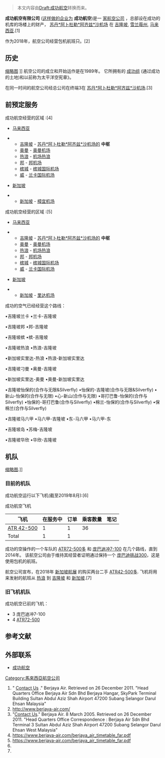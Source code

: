 > 本文内容由[Draft:成功航空](https://zh.wikipedia.org/wiki/Draft:成功航空)转换而来。


**成功航空有限公司** ([这样做的企业为](../Page/商業名稱.md "wikilink") **成功航空**)是一 [家航空公司](../Page/航空公司.md "wikilink") ，总部设在成功的机库的场楼上的财产， [苏丹\*阿卜杜勒\*阿齐兹\*沙机场](../Page/苏丹阿都阿兹沙机场.md "wikilink") 在 [吉隆坡](../Page/梳邦.md "wikilink"), [雪兰莪州](../Page/雪蘭莪.md "wikilink"), [马来西亚](../Page/马来西亚.md "wikilink").\[1\]

作为2018年，航空公司经营包机航班只。\[2\]

## 历史

[缩略图](https://zh.wikipedia.org/wiki/File:Berjaya_Air_DHC-7-110_Dash_7;_9M-TAK@TOD;12.08.2011_618al_\(6298574944\).jpg "fig:缩略图") \]\] 航空公司的成立和开始运作是在1989年。 它所拥有的 [成功组](https://zh.wikipedia.org/wiki/成功集團 "wikilink") (通过成功的土地)和以前称为太平洋空宪章》。

在同一时间的航空公司经总公司在终端3在 [苏丹\*阿卜杜勒\*阿齐兹\*沙机场](../Page/苏丹阿都阿兹沙机场.md "wikilink").\[3\]

## 前预定服务

成功航空经营的区域<span> </span>:\[4\]

  - [马来西亚](../Page/马来西亚.md "wikilink")

<!-- end list -->

  -   - [吉隆坡](../Page/梳邦.md "wikilink") - [苏丹\*阿卜杜勒\*阿齐兹\*沙机场的](../Page/苏丹阿都阿兹沙机场.md "wikilink") **中枢**
      - [奥曼](../Page/刁曼岛.md "wikilink") - [奥曼机场](../Page/刁曼國際機場.md "wikilink")
      - [热浪](../Page/热浪岛.md "wikilink") - [机场热浪](../Page/熱浪國際機場.md "wikilink")
      - [邦](../Page/邦咯岛.md "wikilink") - [邦机场](../Page/邦咯機場.md "wikilink")
      - [槟城](../Page/槟城.md "wikilink") - [槟城国际机场](../Page/檳城國際機場.md "wikilink")
      - [威](../Page/浮罗交怡.md "wikilink") - [兰卡国际机场](../Page/浮羅交怡國際機場.md "wikilink")

<!-- end list -->

  - [新加坡](../Page/新加坡.md "wikilink")

<!-- end list -->

  -   - [新加坡](../Page/新加坡.md "wikilink") - [樟宜机场](../Page/新加坡樟宜机场.md "wikilink")

成功航空经营的区域<span> </span>:\[5\]

  - [马来西亚](../Page/马来西亚.md "wikilink")

<!-- end list -->

  -   - [吉隆坡](../Page/梳邦.md "wikilink") - [苏丹\*阿卜杜勒\*阿齐兹\*沙机场的](../Page/苏丹阿都阿兹沙机场.md "wikilink") **中枢**
      - [奥曼](../Page/刁曼岛.md "wikilink") - [奥曼机场](../Page/刁曼國際機場.md "wikilink")
      - [热浪](../Page/热浪岛.md "wikilink") - [机场热浪](../Page/熱浪國際機場.md "wikilink")
      - [邦](../Page/邦咯岛.md "wikilink") - [邦机场](../Page/邦咯機場.md "wikilink")
      - [槟城](../Page/槟城.md "wikilink") - [槟城国际机场](../Page/檳城國際機場.md "wikilink")
      - [威](../Page/浮罗交怡.md "wikilink") - [兰卡国际机场](../Page/浮羅交怡國際機場.md "wikilink")

<!-- end list -->

  - [新加坡](../Page/新加坡.md "wikilink")

<!-- end list -->

  -   - [新加坡](../Page/新加坡.md "wikilink") - [里达机场](../Page/實里達機場.md "wikilink")

成功的空气已经经营这个路线：

•吉隆坡兰卡 •兰卡-吉隆坡

•吉隆坡邦 •邦-吉隆坡

•吉隆坡槟 •槟-吉隆坡

•吉隆坡热浪 •热浪-吉隆坡

•新加坡实里达-热浪 •热浪-新加坡实里达

•吉隆坡刁曼 •奥曼-吉隆坡

•新加坡实里达-奥曼 •奥曼-新加坡实里达

•吉隆坡怡保的(合作与无限\&Silverfly) •怡保的-吉隆坡(合作与无限\&Silverfly) •新山-怡保的(合作与无限) •心-新山(合作与无限) •哥打巴鲁-怡保的(合作与Silverfly) •怡保的-哥打巴鲁(合作与Silverfly) •棉兰-怡保的(合作与Silverfly) •保棉兰(合作与Silverfly)

•吉隆坡马六甲 •马六甲-吉隆坡 •东-马六甲 •马六甲-东

•吉隆坡岛 •苏梅-吉隆坡

•吉隆坡华欣 •华欣-吉隆坡

## 机队

[缩略图](https://zh.wikipedia.org/wiki/File:Berjaya_Air_DHC-7-110_Dash_7;_9M-TAK@SIN;12.08.2011_618as_\(6298587838\).jpg "fig:缩略图").\]\]

### 目前的机队

成功航空运行以下飞机(截至2019年8月):\[6\]

成功航空飞机

| 飞机                                                                | 在服务中 | 订单 | 乘客数量 | 笔记 |
| ----------------------------------------------------------------- | ---- | -- | ---- | -- |
| [ATR 42-500](https://zh.wikipedia.org/wiki/:en:ATR_42 "wikilink") | 1    | 1  | 36   |    |
| Total                                                             | 1    | 1  |      |    |

成功的空操作的一个车队的 [ATR72-500多](../Page/ATR_72.md "wikilink") 和 [庞巴迪冲7-100](https://zh.wikipedia.org/wiki/德哈維蘭加拿大DHC-7 "wikilink") 在几个路线，直到2014年。 该航空公司由于维持其经营者证明通过保持一个 [庞巴迪挑战300](https://zh.wikipedia.org/wiki/龐巴迪挑戰者300 "wikilink")，这是使用包机的航班。

航空公司宣布，在2018年 [新加坡航展](https://zh.wikipedia.org/wiki/新加坡航展 "wikilink") 的购买两台二手 [ATR42-500多](https://zh.wikipedia.org/wiki/ATR_42 "wikilink"). 飞机将用来发射的航班从 [热浪](../Page/热浪岛.md "wikilink") 到 [吉隆坡](../Page/吉隆坡.md "wikilink") 和 [新加坡](../Page/新加坡.md "wikilink").\[7\]

### 旧飞机机队

成功航空已前的飞机：

  - 3 庞巴迪冲7-100
  - 4 [ATR72-500](../Page/ATR_72.md "wikilink")

## 参考文献

<references />

## 外部联系

  - [成功航空](http://www.berjaya-air.com/)

[Category:馬來西亞航空公司](https://zh.wikipedia.org/wiki/Category:馬來西亞航空公司 "wikilink")

1.  " [Contact Us](https://www.berjaya-air.com/contactus.html) ." Berjaya Air. Retrieved on 26 December 2011. "Head Quarters Office Berjaya Air Sdn Bhd Berjaya Hangar, SkyPark Terminal Building Sultan Abdul Aziz Shah Airport 47200 Subang Selangor Darul Ehsan Malaysia"
2.  <http://www.berjaya-air.com/>
3.  "[Contact Us](https://web.archive.org/web/20050308132733/http://www.berjaya-air.com/contactus.htm)." Berjaya Air. 8 March 2005. Retrieved on 26 December 2011. "Head Quarters Office Correspondence : Berjaya Air Sdn Bhd Terminal 3 Sultan Abdul Aziz Shah Airport 47200 Subang Selangor Darul Ehsan West Malaysia"
4.  <https://www.berjaya-air.com/berjaya_air_timetable_far.pdf>
5.  <https://www.berjaya-air.com/berjaya_air_timetable_far.pdf>
6.
7.